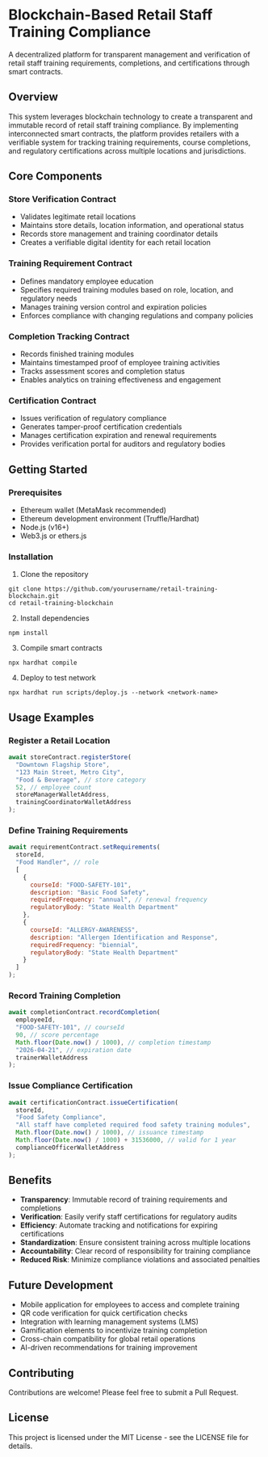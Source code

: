 # Blockchain-Based Retail Staff Training Compliance

A decentralized platform for transparent management and verification of retail staff training requirements, completions, and certifications through smart contracts.

## Overview

This system leverages blockchain technology to create a transparent and immutable record of retail staff training compliance. By implementing interconnected smart contracts, the platform provides retailers with a verifiable system for tracking training requirements, course completions, and regulatory certifications across multiple locations and jurisdictions.

## Core Components

### Store Verification Contract
- Validates legitimate retail locations
- Maintains store details, location information, and operational status
- Records store management and training coordinator details
- Creates a verifiable digital identity for each retail location

### Training Requirement Contract
- Defines mandatory employee education
- Specifies required training modules based on role, location, and regulatory needs
- Manages training version control and expiration policies
- Enforces compliance with changing regulations and company policies

### Completion Tracking Contract
- Records finished training modules
- Maintains timestamped proof of employee training activities
- Tracks assessment scores and completion status
- Enables analytics on training effectiveness and engagement

### Certification Contract
- Issues verification of regulatory compliance
- Generates tamper-proof certification credentials
- Manages certification expiration and renewal requirements
- Provides verification portal for auditors and regulatory bodies

## Getting Started

### Prerequisites
- Ethereum wallet (MetaMask recommended)
- Ethereum development environment (Truffle/Hardhat)
- Node.js (v16+)
- Web3.js or ethers.js

### Installation

1. Clone the repository
```
git clone https://github.com/yourusername/retail-training-blockchain.git
cd retail-training-blockchain
```

2. Install dependencies
```
npm install
```

3. Compile smart contracts
```
npx hardhat compile
```

4. Deploy to test network
```
npx hardhat run scripts/deploy.js --network <network-name>
```

## Usage Examples

### Register a Retail Location
```javascript
await storeContract.registerStore(
  "Downtown Flagship Store",
  "123 Main Street, Metro City",
  "Food & Beverage", // store category
  52, // employee count
  storeManagerWalletAddress,
  trainingCoordinatorWalletAddress
);
```

### Define Training Requirements
```javascript
await requirementContract.setRequirements(
  storeId,
  "Food Handler", // role
  [
    {
      courseId: "FOOD-SAFETY-101",
      description: "Basic Food Safety",
      requiredFrequency: "annual", // renewal frequency
      regulatoryBody: "State Health Department"
    },
    {
      courseId: "ALLERGY-AWARENESS",
      description: "Allergen Identification and Response",
      requiredFrequency: "biennial",
      regulatoryBody: "State Health Department"
    }
  ]
);
```

### Record Training Completion
```javascript
await completionContract.recordCompletion(
  employeeId,
  "FOOD-SAFETY-101", // courseId
  90, // score percentage
  Math.floor(Date.now() / 1000), // completion timestamp
  "2026-04-21", // expiration date
  trainerWalletAddress
);
```

### Issue Compliance Certification
```javascript
await certificationContract.issueCertification(
  storeId,
  "Food Safety Compliance",
  "All staff have completed required food safety training modules",
  Math.floor(Date.now() / 1000), // issuance timestamp
  Math.floor(Date.now() / 1000) + 31536000, // valid for 1 year
  complianceOfficerWalletAddress
);
```

## Benefits

- **Transparency**: Immutable record of training requirements and completions
- **Verification**: Easily verify staff certifications for regulatory audits
- **Efficiency**: Automate tracking and notifications for expiring certifications
- **Standardization**: Ensure consistent training across multiple locations
- **Accountability**: Clear record of responsibility for training compliance
- **Reduced Risk**: Minimize compliance violations and associated penalties

## Future Development

- Mobile application for employees to access and complete training
- QR code verification for quick certification checks
- Integration with learning management systems (LMS)
- Gamification elements to incentivize training completion
- Cross-chain compatibility for global retail operations
- AI-driven recommendations for training improvement

## Contributing

Contributions are welcome! Please feel free to submit a Pull Request.

## License

This project is licensed under the MIT License - see the LICENSE file for details.
